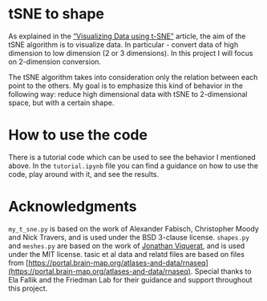 # tSNE to shape
As explained in the [“Visualizing Data using t-SNE”](https://lvdmaaten.github.io/publications/papers/JMLR_2008.pdf) article, the aim of the tSNE algorithm is to visualize data. 
In particular - convert data of high dimension to low dimension (2 or 3 dimensions). 
In this project I will focus on 2-dimension conversion. 

The tSNE algorithm takes into consideration only the relation between each point to the others. 
My goal is to emphasize this kind of behavior in the following way: reduce high dimensional data with tSNE to 
2-dimensional space, but with a certain shape. 

# How to use the code
There is a tutorial code which can be used to see the behavior I mentioned above.
In the `tutorial.ipynb` file you can find a guidance on how to use the code, play around with it, and see the results.


# Acknowledgments 
`my_t_sne.py` is based on the work of Alexander Fabisch, Christopher Moody and Nick Travers, and is used under the BSD 3-clause license.
`shapes.py` and `meshes.py` are based on the work of [Jonathan Viquerat](https://github.com/jviquerat/shapes), and is used under the MIT license.
tasic et al data and relatd files are based on files from [https://portal.brain-map.org/atlases-and-data/rnaseq](https://portal.brain-map.org/atlases-and-data/rnaseq).
Special thanks to Ela Fallik and the Friedman Lab for their guidance and support throughout this project. 
